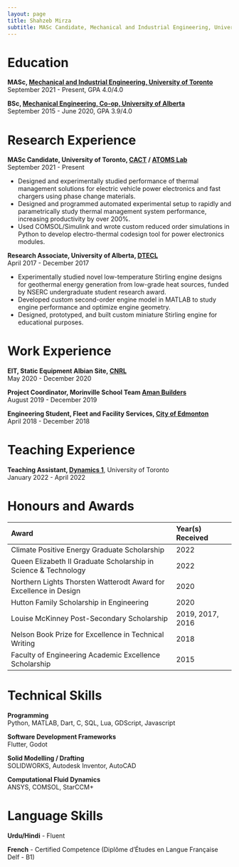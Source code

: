 ```yaml
---
layout: page
title: Shahzeb Mirza
subtitle: MASc Candidate, Mechanical and Industrial Engineering, University of Toronto
---
```



# Education
**MASc, [Mechanical and Industrial Engineering, University of Toronto](https://www.mie.utoronto.ca/)**  
September 2021 - Present, GPA 4.0/4.0


**BSc, [Mechanical Engineering, Co-op, University of Alberta](https://www.ualberta.ca/engineering/mechanical-engineering/index.html)**  
September 2015 - June 2020, GPA 3.9/4.0


# Research Experience
**MASc Candidate, University of Toronto, [CACT](http://cact.utoronto.ca/) / [ATOMS Lab](https://atoms.mie.utoronto.ca/)**  
September 2021 - Present  
* Designed and experimentally studied performance of thermal management solutions for electric vehicle power electronics and fast chargers using phase change materials.
* Designed and programmed automated experimental setup to rapidly and parametrically study thermal management system performance, increasing productivity by over 200%.
* Used COMSOL/Simulink and wrote custom reduced order simulations in Python to develop electro-thermal codesign tool for power electronics modules.


**Research Associate, University of Alberta, [DTECL](https://sites.ualberta.ca/~dnobes/research_1.html)**  
April 2017 - December 2017  
* Experimentally studied novel low-temperature Stirling engine designs for geothermal energy generation from low-grade heat sources, funded by NSERC undergraduate student research award.
* Developed custom second-order engine model in MATLAB to study engine performance and optimize engine geometry.
* Designed, prototyped, and built custom miniature Stirling engine for educational purposes.

# Work Experience
**EIT, Static Equipment Albian Site, [CNRL](https://www.cnrl.com/)**  
May 2020 - December 2020

**Project Coordinator, Morinville School Team [Aman Builders](https://www.amanbuilders.ca/)**  
August 2019 - December 2019

**Engineering Student, Fleet and Facility Services, [City of Edmonton](https://www.edmonton.ca/city_government/city_organization/fleet-and-facility-services)**  
April 2018 - December 2018

# Teaching Experience
**Teaching Assistant, [Dynamics 1](http://courses.skule.ca/course/MIE100H1)**, University of Toronto  
January 2022 - April 2022

# Honours and Awards

| Award | Year(s) Received |
| :------ |:--- |
| Climate Positive Energy Graduate Scholarship | 2022 |
| Queen Elizabeth II Graduate Scholarship in Science & Technology | 2022 |
| Northern Lights Thorsten Watterodt Award for Excellence in Design | 2020 |
| Hutton Family Scholarship in Engineering | 2020 |
| Louise McKinney Post-Secondary Scholarship | 2019, 2017, 2016 |
| Nelson Book Prize for Excellence in Technical Writing | 2018 |
| Faculty of Engineering Academic Excellence Scholarship | 2015 |

# Technical Skills
**Programming**  
Python, MATLAB, Dart, C, SQL, Lua, GDScript, Javascript

**Software Development Frameworks**  
Flutter, Godot

**Solid Modelling / Drafting**  
SOLIDWORKS, Autodesk Inventor, AutoCAD

**Computational Fluid Dynamics**  
ANSYS, COMSOL, StarCCM+

# Language Skills  
**Urdu/Hindi** - Fluent

**French** - Certified Competence (Diplôme d’Études en Langue Française Delf - B1)




<!-- # Clubs and Activities

| Club | Year(s) Active |
| :------ |:--- |
| CNRL Student Intern Committee (_Co-chair_) | 2020 |
| CNRL United Way Student Group (_Events Coordinator_) | 2020 |
| University of Alberta Intramural Dodgeball (_Champion_) | 2019 |
| University of Alberta Badminton Club | 2018, 2017 |
| University of Alberta Aero SAE Heavy Lift Club | 2018 |
| University of Alberta Creative Writing Club | 2018 |
| University of Alberta Aerial Robotics Group | 2016 | -->